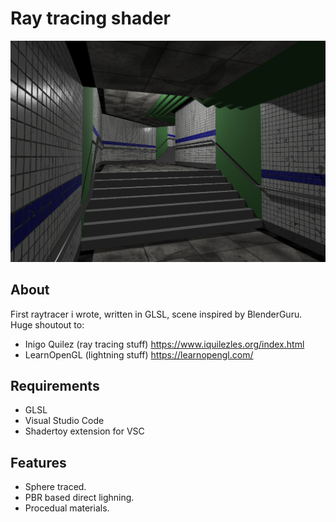 # Ray tracing shader
![Image of scene](/Media/scene.png)

## About
First raytracer i wrote, written in GLSL, scene inspired by BlenderGuru. Huge shoutout to:
- Inigo Quilez (ray tracing stuff) https://www.iquilezles.org/index.html
- LearnOpenGL (lightning stuff) https://learnopengl.com/

## Requirements
- GLSL
- Visual Studio Code
- Shadertoy extension for VSC

## Features
- Sphere traced.
- PBR based direct lighning.
- Procedual materials.